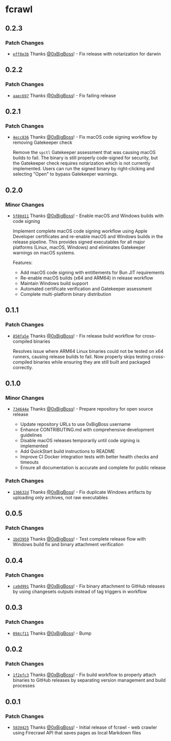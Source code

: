 # fcrawl

## 0.2.3

### Patch Changes

- [`eff0e3b`](https://github.com/0xBigBoss/firecrawl-cli/commit/eff0e3b878f636f8da543e426bab902a82780741) Thanks [@0xBigBoss](https://github.com/0xBigBoss)! - Fix release with notarization for darwin

## 0.2.2

### Patch Changes

- [`aaec697`](https://github.com/0xBigBoss/firecrawl-cli/commit/aaec6978794b69fd03beda44c69735d41b52e1b4) Thanks [@0xBigBoss](https://github.com/0xBigBoss)! - Fix failing release

## 0.2.1

### Patch Changes

- [`4ecc836`](https://github.com/0xBigBoss/firecrawl-cli/commit/4ecc83641f90b345aaf117e82ff168d00df8a450) Thanks [@0xBigBoss](https://github.com/0xBigBoss)! - Fix macOS code signing workflow by removing Gatekeeper check

  Remove the `spctl` Gatekeeper assessment that was causing macOS builds to fail.
  The binary is still properly code-signed for security, but the Gatekeeper check
  requires notarization which is not currently implemented. Users can run the
  signed binary by right-clicking and selecting "Open" to bypass Gatekeeper warnings.

## 0.2.0

### Minor Changes

- [`5f80d11`](https://github.com/0xBigBoss/firecrawl-cli/commit/5f80d11974264a7757423d4ffaf45293387cea83) Thanks [@0xBigBoss](https://github.com/0xBigBoss)! - Enable macOS and Windows builds with code signing

  Implement complete macOS code signing workflow using Apple Developer certificates
  and re-enable macOS and Windows builds in the release pipeline. This provides
  signed executables for all major platforms (Linux, macOS, Windows) and eliminates
  Gatekeeper warnings on macOS systems.

  Features:

  - Add macOS code signing with entitlements for Bun JIT requirements
  - Re-enable macOS builds (x64 and ARM64) in release workflow
  - Maintain Windows build support
  - Automated certificate verification and Gatekeeper assessment
  - Complete multi-platform binary distribution

## 0.1.1

### Patch Changes

- [`850fa5e`](https://github.com/0xBigBoss/firecrawl-cli/commit/850fa5eb628cb8a9efb182c3120370dcf0a2515f) Thanks [@0xBigBoss](https://github.com/0xBigBoss)! - Fix release build workflow for cross-compiled binaries

  Resolves issue where ARM64 Linux binaries could not be tested on x64 runners,
  causing release builds to fail. Now properly skips testing cross-compiled
  binaries while ensuring they are still built and packaged correctly.

## 0.1.0

### Minor Changes

- [`734644e`](https://github.com/0xBigBoss/firecrawl-cli/commit/734644e836571413c09a7d8b6c08303baf6f08a5) Thanks [@0xBigBoss](https://github.com/0xBigBoss)! - Prepare repository for open source release

  - Update repository URLs to use 0xBigBoss username
  - Enhance CONTRIBUTING.md with comprehensive development guidelines
  - Disable macOS releases temporarily until code signing is implemented
  - Add QuickStart build instructions to README
  - Improve CI Docker integration tests with better health checks and timeouts
  - Ensure all documentation is accurate and complete for public release

### Patch Changes

- [`130632d`](https://github.com/0xBigBoss/firecrawl-cli/commit/130632da650e696aa8bd159e8ad04491b794caad) Thanks [@0xBigBoss](https://github.com/0xBigBoss)! - Fix duplicate Windows artifacts by uploading only archives, not raw executables

## 0.0.5

### Patch Changes

- [`1bd3959`](https://github.com/0xBigBoss/firecrawl-cli/commit/1bd395994452f9e4434129369503c03f514f5d5a) Thanks [@0xBigBoss](https://github.com/0xBigBoss)! - Test complete release flow with Windows build fix and binary attachment verification

## 0.0.4

### Patch Changes

- [`ca9d991`](https://github.com/0xBigBoss/firecrawl-cli/commit/ca9d99176786ec6e31a8919a99a429559e033a13) Thanks [@0xBigBoss](https://github.com/0xBigBoss)! - Fix binary attachment to GitHub releases by using changesets outputs instead of tag triggers in workflow

## 0.0.3

### Patch Changes

- [`094cf11`](https://github.com/0xBigBoss/firecrawl-cli/commit/094cf11f77e6ac03bd2851a5510a3608142ecd0e) Thanks [@0xBigBoss](https://github.com/0xBigBoss)! - Bump

## 0.0.2

### Patch Changes

- [`1f2efc3`](https://github.com/0xBigBoss/firecrawl-cli/commit/1f2efc3c89937565147d2dbf3113f6d2b7e9ebf8) Thanks [@0xBigBoss](https://github.com/0xBigBoss)! - Fix build workflow to properly attach binaries to GitHub releases by separating version management and build processes

## 0.0.1

### Patch Changes

- [`5839425`](https://github.com/0xBigBoss/firecrawl-cli/commit/5839425e0e5f44c879fa9fb144d50cf2020ea017) Thanks [@0xBigBoss](https://github.com/0xBigBoss)! - Initial release of fcrawl - web crawler using Firecrawl API that saves pages as local Markdown files
